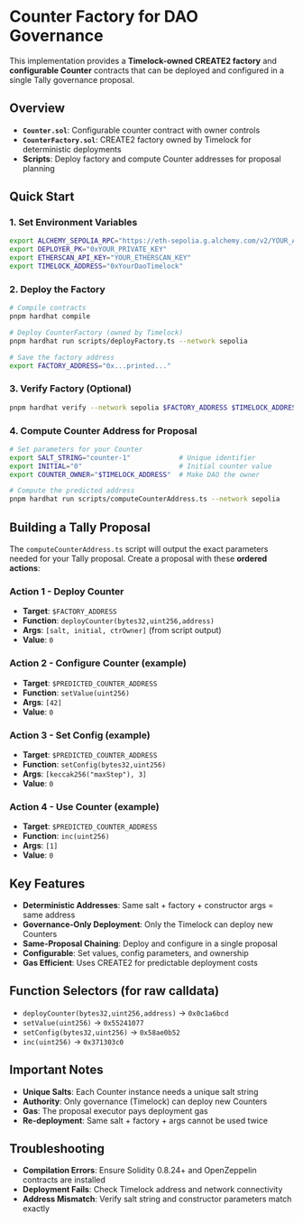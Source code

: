 # Counter Factory for DAO Governance

This implementation provides a **Timelock-owned CREATE2 factory** and **configurable Counter** contracts that can be deployed and configured in a single Tally governance proposal.

## Overview

- **`Counter.sol`**: Configurable counter contract with owner controls
- **`CounterFactory.sol`**: CREATE2 factory owned by Timelock for deterministic deployments
- **Scripts**: Deploy factory and compute Counter addresses for proposal planning

## Quick Start

### 1. Set Environment Variables

```bash
export ALCHEMY_SEPOLIA_RPC="https://eth-sepolia.g.alchemy.com/v2/YOUR_API_KEY"
export DEPLOYER_PK="0xYOUR_PRIVATE_KEY"
export ETHERSCAN_API_KEY="YOUR_ETHERSCAN_KEY"
export TIMELOCK_ADDRESS="0xYourDaoTimelock"
```

### 2. Deploy the Factory

```bash
# Compile contracts
pnpm hardhat compile

# Deploy CounterFactory (owned by Timelock)
pnpm hardhat run scripts/deployFactory.ts --network sepolia

# Save the factory address
export FACTORY_ADDRESS="0x...printed..."
```

### 3. Verify Factory (Optional)

```bash
pnpm hardhat verify --network sepolia $FACTORY_ADDRESS $TIMELOCK_ADDRESS
```

### 4. Compute Counter Address for Proposal

```bash
# Set parameters for your Counter
export SALT_STRING="counter-1"            # Unique identifier
export INITIAL="0"                        # Initial counter value
export COUNTER_OWNER="$TIMELOCK_ADDRESS"  # Make DAO the owner

# Compute the predicted address
pnpm hardhat run scripts/computeCounterAddress.ts --network sepolia
```

## Building a Tally Proposal

The `computeCounterAddress.ts` script will output the exact parameters needed for your Tally proposal. Create a proposal with these **ordered actions**:

### Action 1 - Deploy Counter
- **Target**: `$FACTORY_ADDRESS`
- **Function**: `deployCounter(bytes32,uint256,address)`
- **Args**: `[salt, initial, ctrOwner]` (from script output)
- **Value**: `0`

### Action 2 - Configure Counter (example)
- **Target**: `$PREDICTED_COUNTER_ADDRESS`
- **Function**: `setValue(uint256)`
- **Args**: `[42]`
- **Value**: `0`

### Action 3 - Set Config (example)
- **Target**: `$PREDICTED_COUNTER_ADDRESS`
- **Function**: `setConfig(bytes32,uint256)`
- **Args**: `[keccak256("maxStep"), 3]`
- **Value**: `0`

### Action 4 - Use Counter (example)
- **Target**: `$PREDICTED_COUNTER_ADDRESS`
- **Function**: `inc(uint256)`
- **Args**: `[1]`
- **Value**: `0`

## Key Features

- **Deterministic Addresses**: Same salt + factory + constructor args = same address
- **Governance-Only Deployment**: Only the Timelock can deploy new Counters
- **Same-Proposal Chaining**: Deploy and configure in a single proposal
- **Configurable**: Set values, config parameters, and ownership
- **Gas Efficient**: Uses CREATE2 for predictable deployment costs

## Function Selectors (for raw calldata)

- `deployCounter(bytes32,uint256,address)` → `0x0c1a6bcd`
- `setValue(uint256)` → `0x55241077`
- `setConfig(bytes32,uint256)` → `0x58ae0b52`
- `inc(uint256)` → `0x371303c0`

## Important Notes

- **Unique Salts**: Each Counter instance needs a unique salt string
- **Authority**: Only governance (Timelock) can deploy new Counters
- **Gas**: The proposal executor pays deployment gas
- **Re-deployment**: Same salt + factory + args cannot be used twice

## Troubleshooting

- **Compilation Errors**: Ensure Solidity 0.8.24+ and OpenZeppelin contracts are installed
- **Deployment Fails**: Check Timelock address and network connectivity
- **Address Mismatch**: Verify salt string and constructor parameters match exactly
